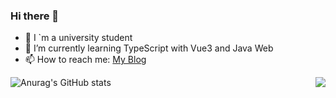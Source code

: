 ### Hi there 👋

- 🔭 I `m a university student
- 🌱 I’m currently learning TypeScript with Vue3 and Java Web  
- 📫 How to reach me: [My Blog](http://monsters1228.cc/)

<img align="right" src="https://github-readme-stats.vercel.app/api?username=Monsters1228&show_icons=true&theme=radical" />

![Anurag's GitHub stats](https://github-readme-stats.vercel.app/api?username=Monsters1228&show_icons=true&theme=radical)
